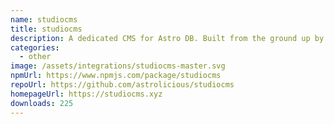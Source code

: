 ```yaml
---
name: studiocms
title: studiocms
description: A dedicated CMS for Astro DB. Built from the ground up by the Astro community.
categories:
  - other
image: /assets/integrations/studiocms-master.svg
npmUrl: https://www.npmjs.com/package/studiocms
repoUrl: https://github.com/astrolicious/studiocms
homepageUrl: https://studiocms.xyz
downloads: 225
---
```

